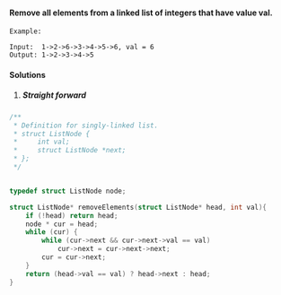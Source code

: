 #### Remove all elements from a linked list of integers that have value val.

```
Example:

Input:  1->2->6->3->4->5->6, val = 6
Output: 1->2->3->4->5
```

#### Solutions

1. ##### Straight forward

```c++
/**
 * Definition for singly-linked list.
 * struct ListNode {
 *     int val;
 *     struct ListNode *next;
 * };
 */


typedef struct ListNode node;

struct ListNode* removeElements(struct ListNode* head, int val){
    if (!head) return head;
    node * cur = head;
    while (cur) {
        while (cur->next && cur->next->val == val)
            cur->next = cur->next->next;
        cur = cur->next;
    }
    return (head->val == val) ? head->next : head;
}
```